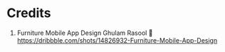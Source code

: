 # Credits
1. Furniture Mobile App Design Ghulam Rasool 🚀 https://dribbble.com/shots/14826932-Furniture-Mobile-App-Design
